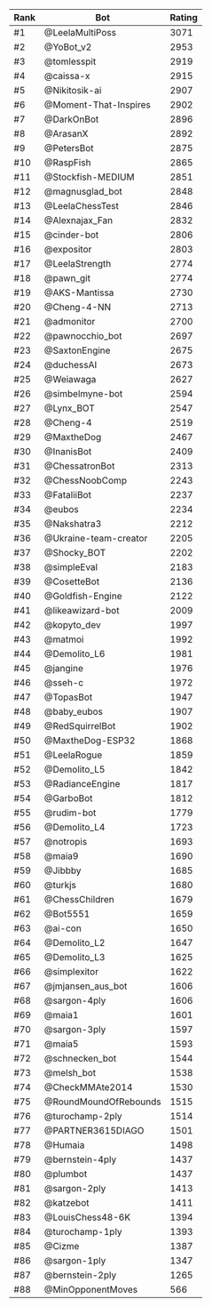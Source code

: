 Rank|Bot|Rating
---|---|---
#1|@LeelaMultiPoss|3071
#2|@YoBot_v2|2953
#3|@tomlesspit|2919
#4|@caissa-x|2915
#5|@Nikitosik-ai|2907
#6|@Moment-That-Inspires|2902
#7|@DarkOnBot|2896
#8|@ArasanX|2892
#9|@PetersBot|2875
#10|@RaspFish|2865
#11|@Stockfish-MEDIUM|2851
#12|@magnusglad_bot|2848
#13|@LeelaChessTest|2846
#14|@Alexnajax_Fan|2832
#15|@cinder-bot|2806
#16|@expositor|2803
#17|@LeelaStrength|2774
#18|@pawn_git|2774
#19|@AKS-Mantissa|2730
#20|@Cheng-4-NN|2713
#21|@admonitor|2700
#22|@pawnocchio_bot|2697
#23|@SaxtonEngine|2675
#24|@duchessAI|2673
#25|@Weiawaga|2627
#26|@simbelmyne-bot|2594
#27|@Lynx_BOT|2547
#28|@Cheng-4|2519
#29|@MaxtheDog|2467
#30|@InanisBot|2409
#31|@ChessatronBot|2313
#32|@ChessNoobComp|2243
#33|@FataliiBot|2237
#34|@eubos|2234
#35|@Nakshatra3|2212
#36|@Ukraine-team-creator|2205
#37|@Shocky_BOT|2202
#38|@simpleEval|2183
#39|@CosetteBot|2136
#40|@Goldfish-Engine|2122
#41|@likeawizard-bot|2009
#42|@kopyto_dev|1997
#43|@matmoi|1992
#44|@Demolito_L6|1981
#45|@jangine|1976
#46|@sseh-c|1972
#47|@TopasBot|1947
#48|@baby_eubos|1907
#49|@RedSquirrelBot|1902
#50|@MaxtheDog-ESP32|1868
#51|@LeelaRogue|1859
#52|@Demolito_L5|1842
#53|@RadianceEngine|1817
#54|@GarboBot|1812
#55|@rudim-bot|1779
#56|@Demolito_L4|1723
#57|@notropis|1693
#58|@maia9|1690
#59|@Jibbby|1685
#60|@turkjs|1680
#61|@ChessChildren|1679
#62|@Bot5551|1659
#63|@ai-con|1650
#64|@Demolito_L2|1647
#65|@Demolito_L3|1625
#66|@simplexitor|1622
#67|@jmjansen_aus_bot|1606
#68|@sargon-4ply|1606
#69|@maia1|1601
#70|@sargon-3ply|1597
#71|@maia5|1593
#72|@schnecken_bot|1544
#73|@melsh_bot|1538
#74|@CheckMMAte2014|1530
#75|@RoundMoundOfRebounds|1515
#76|@turochamp-2ply|1514
#77|@PARTNER3615DIAGO|1501
#78|@Humaia|1498
#79|@bernstein-4ply|1437
#80|@plumbot|1437
#81|@sargon-2ply|1413
#82|@katzebot|1411
#83|@LouisChess48-6K|1394
#84|@turochamp-1ply|1393
#85|@Cizme|1387
#86|@sargon-1ply|1347
#87|@bernstein-2ply|1265
#88|@MinOpponentMoves|566
